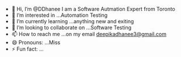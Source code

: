 - 👋 Hi, I’m @DDhanee I am a Software Autmation Expert from Toronto
- 👀 I’m interested in ...Automation Testing
- 🌱 I’m currently learning ...anything new and exiting 
- 💞️ I’m looking to collaborate on ...Software Testing 
- 📫 How to reach me ...on my email deepikadhanee3@gmail.com
- 😄 Pronouns: ...Miss
- ⚡ Fun fact: ...

<!---
DDhanee/DDhanee is a ✨ special ✨ repository because its `README.md` (this file) appears on your GitHub profile.
You can click the Preview link to take a look at your changes.
--->
